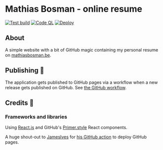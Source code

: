 # Mathias Bosman - online resume

[![Test build](https://github.com/mathiasbosman/mathiasbosman.github.io/actions/workflows/test.yml/badge.svg)](https://github.com/mathiasbosman/mathiasbosman.github.io/actions/workflows/test.yml)
[![Code QL](https://github.com/mathiasbosman/mathiasbosman.github.io/actions/workflows/code-ql.yml/badge.svg)](https://github.com/mathiasbosman/mathiasbosman.github.io/actions/workflows/code-ql.yml)
[![Deploy](https://github.com/mathiasbosman/mathiasbosman.github.io/actions/workflows/deploy.yml/badge.svg?branch=master)](https://github.com/mathiasbosman/mathiasbosman.github.io/actions/workflows/deploy.yml)

## About

A simple website with a bit of GitHub magic containing my personal resume
on [mathiasbosman.be][link_mathiasbosman_be].

## Publishing 🚀

The application gets published to GitHub pages via a workflow when a new release gets published on
GitHub. See [the GitHub workflow][link_publish_workflow].

## Credits 🔔

### Frameworks and libraries

Using [React.js][link_react_js] and GitHub's [Primer.style][link_primer_style] React components.

A huge shout-out to [JamesIves][link_james_ives] for [his GitHub action][link_github_action] to
deploy GitHub pages.


[link_mathiasbosman_be]:http://mathiasbosman.be

[link_publish_workflow]:.github/workflows/deploy.yml

[link_react_js]:https://reactjs.org/

[link_primer_style]:https://primer.style/

[link_james_ives]:https://github.com/JamesIves

[link_github_action]:https://github.com/JamesIves/github-pages-deploy-action